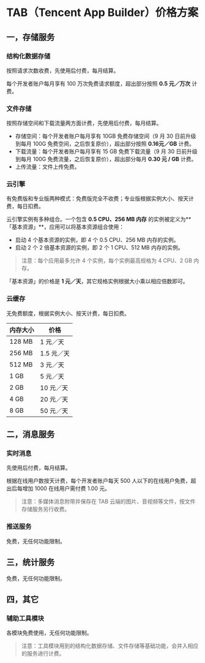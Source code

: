 # TAB（Tencent App Builder）价格方案

## 一，存储服务

### 结构化数据存储

按照请求次数收费，先使用后付费，每月结算。

每个开发者账户每月享有 100 万次免费请求额度，超出部分按照 **0.5 元／万次** 计费。

### 文件存储

按照存储空间和下载流量两方面计费，先使用后付费，每月结算。

- 存储空间：每个开发者账户每月享有 10GB 免费存储空间（9 月 30 日前升级到每月 100G 免费空间，之后恢复原价），超出部分按照 **0.16元／GB** 计费。
- 下载流量：每个开发者账户每月享有 15 GB 免费下载流量（9 月 30 日前升级到每月 100G 免费流量，之后恢复原价），超出部分每月 **0.30 元 / GB** 计费。
- 上传流量：文件上传免费。

### 云引擎

有免费版和专业版两种模式：免费版完全不收费；专业版根据实例大小、按天计费，每日扣费。

云引擎实例有多种组合。一个包含 **0.5 CPU、256 MB 内存** 的实例被定义为**「基本资源」**，应用可以将基本资源组合使用：

- 启动 4 个基本资源的实例，即 4 个 0.5 CPU、256 MB 内存的实例。
- 启动 2 个 2 倍基本资源的实例，即 2 个 1 CPU、512 MB 内存的实例。

>  注意：每个应用最多允许 4 个实例，每个实例最高规格为 4 CPU、2 GB 内存。

「基本资源」的价格是 **1 元／天**，其它规格实例根据大小乘以相应倍数即可。

### 云缓存

无免费额度，根据实例大小、按天计费，每日扣费。

| 内存大小   | 价格      |
| ------ | ------- |
| 128 MB | 1 元／天   |
| 256 MB | 1.5 元／天 |
| 512 MB | 3 元／天   |
| 1 GB   | 5 元／天   |
| 2 GB   | 10 元／天  |
| 4 GB   | 20 元／天  |
| 8 GB   | 50 元／天  |

## 二，消息服务

### 实时消息

先使用后付费，每月结算。

根据在线用户数按天计费，每个开发者账户每天 500 人以下的在线用户免费，超出后每增加 1000 在线用户需付费 1.00 元。

> 注意：多媒体消息附带并保存在 TAB 云端的图片、音视频等文件，按文件存储服务另行收费。

### 推送服务

免费，无任何功能限制。

## 三，统计服务

免费，无任何功能限制。

## 四，其它

### 辅助工具模块

各模块免费使用，无任何功能限制。

> 注意：工具模块用到的结构化数据存储、文件存储等基础功能，会并入相应的服务进行计费。
